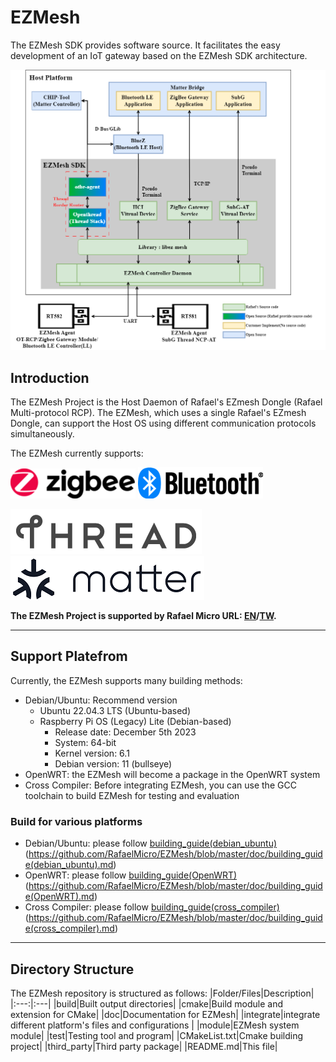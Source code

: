 # EZMesh
The EZMesh SDK provides software source. It facilitates the easy development of an IoT gateway based on the EZMesh SDK architecture.

![ezmsh](./doc/img/ezmesh_.png)
## Introduction

The EZMesh Project is the Host Daemon of Rafael's EZmesh Dongle (Rafael Multi-protocol RCP). The EZMesh, which uses a single Rafael's EZmesh Dongle, can support the Host OS using different communication protocols simultaneously.

The EZMesh currently supports:

![Zigbee_L](./doc/img/Zigbee_logo.png) ![BluetoothLE_L](./doc/img/Bluetooth_logo.png)

![Thread_L](./doc/img/Thread_logo_rgb.png) ![Matter_L](./doc/img/matter_logo.png)


**The EZMesh Project is supported by Rafael Micro URL: [EN](https://www.rafaelmicro.com/en/)/[TW](https://www.rafaelmicro.com/tw/).**

---

## Support Platefrom

Currently, the EZMesh supports many building methods:

- Debian/Ubuntu: Recommend version
  - Ubuntu 22.04.3 LTS (Ubuntu-based)
  - Raspberry Pi OS (Legacy) Lite (Debian-based)
    - Release date: December 5th 2023
    - System: 64-bit
    - Kernel version: 6.1
    - Debian version: 11 (bullseye)
- OpenWRT: the EZMesh will become a package in the OpenWRT system
- Cross Compiler: Before integrating EZMesh, you can use the GCC toolchain to build EZMesh for testing and evaluation

### Build for various platforms

- Debian/Ubuntu: please follow [building_guide(debian_ubuntu)](doc/building_guide(debian_ubuntu).md) (<https://github.com/RafaelMicro/EZMesh/blob/master/doc/building_guide(debian_ubuntu).md>)
- OpenWRT: please follow [building_guide(OpenWRT)](doc/building_guide(OpenWRT).md) (<https://github.com/RafaelMicro/EZMesh/blob/master/doc/building_guide(OpenWRT).md>)
- Cross Compiler: please follow [building_guide(cross_compiler)](doc/building_guide(cross_compiler).md) (<https://github.com/RafaelMicro/EZMesh/blob/master/doc/building_guide(cross_compiler).md>)

---

## Directory Structure

The EZMesh repository is structured as follows:
|Folder/Files|Description|
|:---:|:---|
|build|Built output directories|
|cmake|Build module and extension for CMake|
|doc|Documentation for EZMesh|
|integrate|integrate different platform's files and configurations |
|module|EZMesh system module|
|test|Testing tool and program|
|CMakeList.txt|Cmake building project|
|third_party|Third party package|
|README.md|This file|
